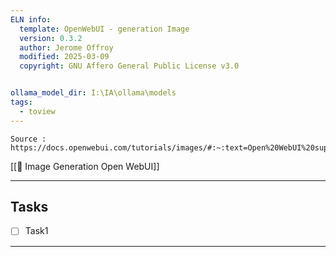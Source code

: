 ```yaml
---
ELN info:
  template: OpenWebUI - generation Image
  version: 0.3.2
  author: Jerome Offroy
  modified: 2025-03-09
  copyright: GNU Affero General Public License v3.0


ollama_model_dir: I:\IA\ollama\models
tags:
  - toview
---
```

````ad-tip
Source : https://docs.openwebui.com/tutorials/images/#:~:text=Open%20WebUI%20supports%20image%20generation%20through%20the%20AUTOMATIC1111,the%20Image%20Generation%20Engine%20field%20to%20Default%20%28Automatic1111%29.

````

[[🎨 Image Generation  Open WebUI]]

---
## Tasks
- [ ] Task1
---

